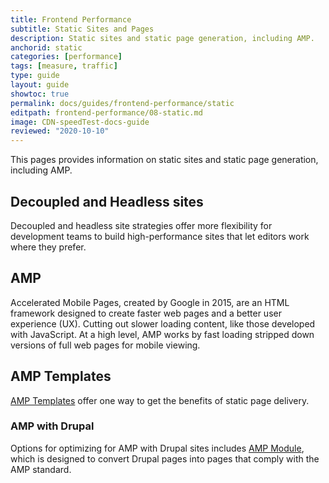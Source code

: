 ```yaml
---
title: Frontend Performance
subtitle: Static Sites and Pages
description: Static sites and static page generation, including AMP.
anchorid: static
categories: [performance]
tags: [measure, traffic]
type: guide
layout: guide
showtoc: true
permalink: docs/guides/frontend-performance/static
editpath: frontend-performance/08-static.md
image: CDN-speedTest-docs-guide
reviewed: "2020-10-10"
---
```


This pages provides information on static sites and static page generation, including AMP.

## Decoupled and Headless sites

Decoupled and headless site strategies offer more flexibility for development teams to build high-performance sites that let editors work where they prefer.

## AMP

Accelerated Mobile Pages, created by Google in 2015, are an HTML framework designed to create faster web pages and a better user experience (UX). Cutting out slower loading content, like those developed with JavaScript. At a high level, AMP works by fast loading stripped down versions of full web pages for mobile viewing.

## AMP Templates

[AMP Templates](https://amp.dev/documentation/templates/) offer one way to get the benefits of static page delivery.

### AMP with Drupal

Options for optimizing for AMP with Drupal sites includes [AMP Module](https://www.drupal.org/project/amp), which is designed to convert Drupal pages into pages that comply with the AMP standard.
